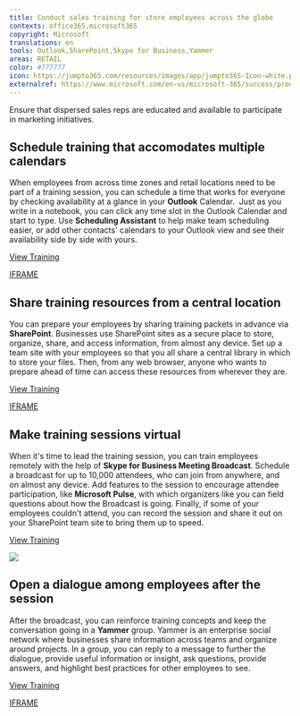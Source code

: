 ```yaml
---
title: Conduct sales training for store employees across the globe
contexts: office365,microsoft365
copyright: Microsoft
translations: en
tools: Outlook,SharePoint,Skype for Business,Yammer
areas: RETAIL
color: #777777
icon: https://jumpto365.com/resources/images/app/jumpto365-Icon-white.png
externalref: https://www.microsoft.com/en-us/microsoft-365/success/productivitylibrary/conduct-sales-training-for-store-employees-across-the-globe
---
```

Ensure that dispersed sales reps are educated and available to participate in marketing initiatives.


## Schedule training that accomodates multiple calendars

When employees from across time zones and retail locations need to be part of a training session, you can schedule a time that works for everyone by checking availability at a glance in your **Outlook** Calendar.  Just as you write in a notebook, you can click any time slot in the Outlook Calendar and start to type. Use **Scheduling Assistant** to help make team scheduling easier, or add other contacts' calendars to your Outlook view and see their availability side by side with yours.

[View Training](https://support.office.com/en-us/article/Command-your-calendar-926bc197-3625-465b-bcc8-a5432e2daa06)

[IFRAME](https://www.microsoft.com/en-us/videoplayer/embed/RE1UCna)

## Share training resources from a central location

You can prepare your employees by sharing training packets in advance via **SharePoint**. Businesses use SharePoint sites as a secure place to store, organize, share, and access information, from almost any device. Set up a team site with your employees so that you all share a central library in which to store your files. Then, from any web browser, anyone who wants to prepare ahead of time can access these resources from wherever they are.

[View Training](https://support.office.com/article/Create-a-team-site-in-SharePoint-Online-ef10c1e7-15f3-42a3-98aa-b5972711777d)

[IFRAME](https://www.microsoft.com/en-us/videoplayer/embed/RE1UCma)

## Make training sessions virtual

When it's time to lead the training session, you can train employees remotely with the help of **Skype for Business Meeting Broadcast**. Schedule a broadcast for up to 10,000 attendees, who can join from anywhere, and on almost any device. Add features to the session to encourage attendee participation, like **Microsoft Pulse**, with which organizers like you can field questions about how the Broadcast is going. Finally, if some of your employees couldn't attend, you can record the session and share it out on your SharePoint team site to bring them up to speed.

[View Training](https://support.office.com/en-US/article/Manage-a-Skype-Meeting-Broadcast-event-c7b98cbe-d168-4cf4-b87f-867707b25811)

![](http://img-prod-cms-rt-microsoft-com.akamaized.net/cms/api/am/imageFileData/RE1NZAu?ver=23c3)

## Open a dialogue among employees after the session

After the broadcast, you can reinforce training concepts and keep the conversation going in a **Yammer** group. Yammer is an enterprise social network where businesses share information across teams and organize around projects. In a group, you can reply to a message to further the dialogue, provide useful information or insight, ask questions, provide answers, and highlight best practices for other employees to see.

[View Training](https://support.office.com/en-US/article/Communicate-in-groups-52db606b-2f29-4a9a-8cbb-b43bf2a27d2e)

[IFRAME](https://www.microsoft.com/en-us/videoplayer/embed/RE1UEYC)

